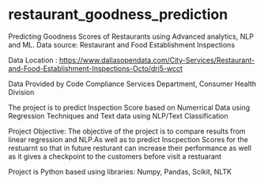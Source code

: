 # restaurant_goodness_prediction
Predicting Goodness Scores of Restaurants using Advanced analytics, NLP and ML. Data source: Restaurant and Food Establishment Inspections

Data Location : https://www.dallasopendata.com/City-Services/Restaurant-and-Food-Establishment-Inspections-Octo/dri5-wcct

Data Provided by
Code Compliance Services Department, Consumer Health Division

The project is to predict Inspection Score based on Numerrical Data using Regression Techniques and Text data using NLP/Text Classification

Project Objective:
The objective of the project is to compare results from linear regression and NLP.As well as to predict Inscpection Scores for the restuarnt so that in future resturant can increase their performance as well as it gives a checkpoint to the customers before visit a restuarant

Project is Python based using libraries: Numpy, Pandas, Scikit, NLTK
